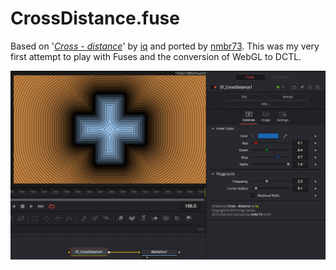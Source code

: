 CrossDistance.fuse
==================

Based on '_[Cross - distance](https://www.shadertoy.com/view/XtGfzw)_' by [iq](https://www.shadertoy.com/user/iq) and ported by [nmbr73](..Profiles/nmbr73.md). This was my very first attempt to play with Fuses and the conversion of WebGL to DCTL.

![screenshot](CrossDistance_screenshot.png "CrossDistance.fuse in DaVinci Resolve")
